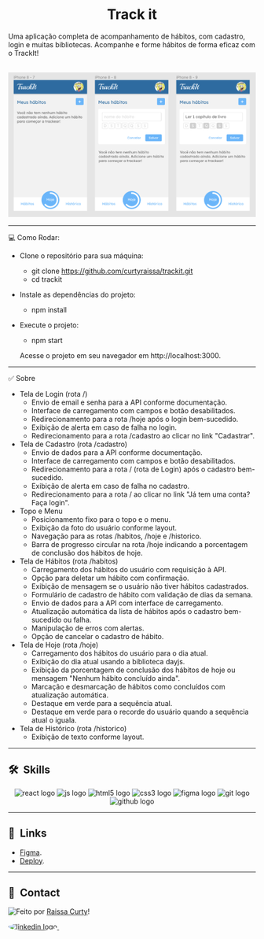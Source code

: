 <h1 align="center">Track it</h1>
 Uma aplicação completa de acompanhamento de hábitos, com cadastro, login e muitas bibliotecas. Acompanhe e forme hábitos de forma eficaz com o TrackIt!
<br></br>

![Imagem 1](./layout-projeto.png "Imagem 1")

<hr/>
💻 Como Rodar:

- Clone o repositório para sua máquina:
    - git clone https://github.com/curtyraissa/trackit.git
    - cd trackit

- Instale as dependências do projeto:
    - npm install


- Execute o projeto:
    - npm start

    Acesse o projeto em seu navegador em http://localhost:3000.
<hr/>
✅ Sobre

- Tela de Login (rota /)
    - Envio de email e senha para a API conforme documentação.
    - Interface de carregamento com campos e botão desabilitados.
    - Redirecionamento para a rota /hoje após o login bem-sucedido.
    - Exibição de alerta em caso de falha no login.
    - Redirecionamento para a rota /cadastro ao clicar no link "Cadastrar".
- Tela de Cadastro (rota /cadastro)
    - Envio de dados para a API conforme documentação.
    - Interface de carregamento com campos e botão desabilitados.
    - Redirecionamento para a rota / (rota de Login) após o cadastro bem-sucedido.
    - Exibição de alerta em caso de falha no cadastro.
    - Redirecionamento para a rota / ao clicar no link "Já tem uma conta? Faça login".
- Topo e Menu
    - Posicionamento fixo para o topo e o menu.
    - Exibição da foto do usuário conforme layout.
    - Navegação para as rotas /habitos, /hoje e /historico.
    - Barra de progresso circular na rota /hoje indicando a porcentagem de conclusão dos hábitos de hoje.
- Tela de Hábitos (rota /habitos)
    - Carregamento dos hábitos do usuário com requisição à API.
    - Opção para deletar um hábito com confirmação.
    - Exibição de mensagem se o usuário não tiver hábitos cadastrados.
    - Formulário de cadastro de hábito com validação de dias da semana.
    - Envio de dados para a API com interface de carregamento.
    - Atualização automática da lista de hábitos após o cadastro bem-sucedido ou falha.
    - Manipulação de erros com alertas.
    - Opção de cancelar o cadastro de hábito.
- Tela de Hoje (rota /hoje)
    - Carregamento dos hábitos do usuário para o dia atual.
    - Exibição do dia atual usando a biblioteca dayjs.
    - Exibição da porcentagem de conclusão dos hábitos de hoje ou mensagem "Nenhum hábito concluído ainda".
    - Marcação e desmarcação de hábitos como concluídos com atualização automática.
    - Destaque em verde para a sequência atual.
    - Destaque em verde para o recorde do usuário quando a sequência atual o iguala.
- Tela de Histórico (rota /historico)
    - Exibição de texto conforme layout.
<hr/>

## 🛠 &nbsp;Skills
<div align="center">
  <img src="https://cdn.jsdelivr.net/gh/devicons/devicon/icons/react/react-original.svg" height="40" width="52" alt="react logo"  />
  <img src="https://cdn.jsdelivr.net/gh/devicons/devicon/icons/javascript/javascript-original.svg" height="40" width="52" alt="js logo"  />
  <img src="https://cdn.jsdelivr.net/gh/devicons/devicon/icons/html5/html5-original.svg" height="40" width="52" alt="html5 logo"  />
  <img src="https://cdn.jsdelivr.net/gh/devicons/devicon/icons/css3/css3-original.svg" height="40" width="52" alt="css3 logo"  />
  <img src="https://cdn.jsdelivr.net/gh/devicons/devicon/icons/figma/figma-original.svg" height="40" width="52" alt="figma logo"   />        
  <img src="https://cdn.jsdelivr.net/gh/devicons/devicon/icons/git/git-original.svg" height="40" width="52" alt="git logo"  />
  <img src="https://cdn.jsdelivr.net/gh/devicons/devicon/icons/github/github-original.svg" height="40" width="52" alt="github logo" />                                   
</div>
<hr/>

## 🚀 &nbsp;Links

- [Figma](https://www.figma.com/file/3r8MSf9dIPuFlvZHuHTZXF/TrackIt?node-id=0%3A1&t=Dh5InK9yGfFESOP0-0).<br/>
- [Deploy](https://projeto11-trackit-xi-seven.vercel.app/).<br/>

<hr/>

## 💬 &nbsp;Contact
<img align="left" src="https://avatars.githubusercontent.com/curtyraissa?size=100">

Feito por [Raissa Curty](https://github.com/curtyraissa)!

<a href="https://www.linkedin.com/in/raissa-curty/" target="_blank">
    <img style="border-radius:50%;" src="https://raw.githubusercontent.com/maurodesouza/profile-readme-generator/master/src/assets/icons/social/linkedin/default.svg" width="52" height="40" alt="linkedin logo"  />
  </a>&nbsp;